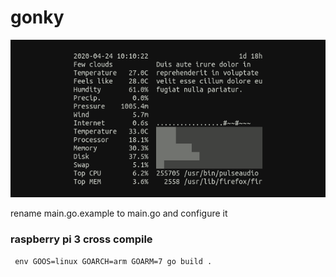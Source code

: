 # gonky

![screenshot](doc/screenshot.png)

rename main.go.example to main.go and configure it

### raspberry pi 3 cross compile
``` env GOOS=linux GOARCH=arm GOARM=7 go build .```
